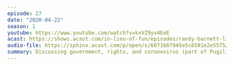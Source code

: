 ```yaml
---
episode: 27
date: "2020-04-22"
season: 1
youtube: https://www.youtube.com/watch?v=kxVZ9yv4EeE
acast: https://shows.acast.com/in-lieu-of-fun/episodes/randy-barnett-libertarianism-in-a-pandemic
audio-file: https://sphinx.acast.com/p/open/s/6071b87945e5c6581e2e5575/e/6116dd42f761e500123cfcc2/media.mp3
summary: Discussing government, rights, and coronovirus (part of Pugilism Week)
---
```

